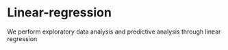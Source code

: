 # Linear-regression
We perform exploratory data analysis and predictive analysis through linear regression
